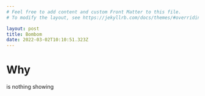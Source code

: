```yaml
---
# Feel free to add content and custom Front Matter to this file.
# To modify the layout, see https://jekyllrb.com/docs/themes/#overriding-theme-defaults

layout: post
title: Bombom
date: 2022-03-02T10:10:51.323Z
---
```


# Why
is
nothing showing

